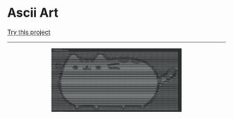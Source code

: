 # Ascii Art

[Try this project](https://robertheaton.com/2018/06/12/programming-projects-for-advanced-beginners-ascii-art/)

---

<img src="images/image.png" style="display:block;margin:0 auto" width=300px/>
